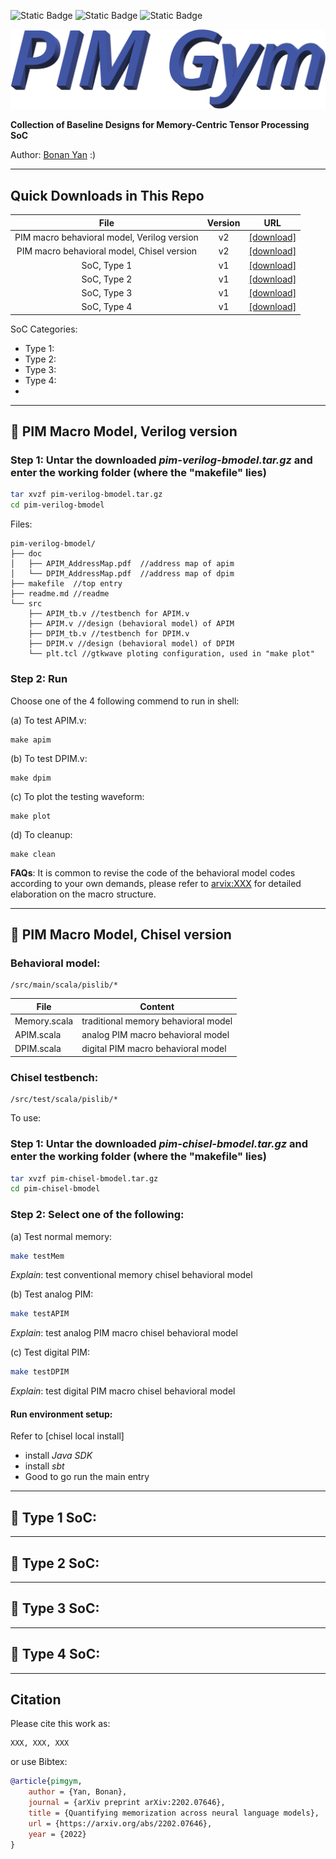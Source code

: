 
![Static Badge](https://img.shields.io/badge/MIT-License-blue)
![Static Badge](https://img.shields.io/badge/Github-Repo-blue)
![Static Badge](https://img.shields.io/badge/SoC-Design-blue)

![PIM Gym](/sphinx_doc/source/_static/images/logo.webp)

**Collection of Baseline Designs for Memory-Centric Tensor Processing SoC**

Author: [Bonan Yan](http://bonany.cc) :) 

-----

## Quick Downloads in This Repo

|                    File                     | Version | URL                                                                                        |
| :-----------------------------------------: | :-----: | ------------------------------------------------------------------------------------------ |
| PIM macro behavioral model, Verilog version |   v2    | [\[download\]](https://github.com/bonanyan/pim-gym/raw/main/src/pim-verilog-bmodel.tar.gz) |
| PIM macro behavioral model, Chisel version  |   v2    | [\[download\]](https://github.com/bonanyan/pim-gym/raw/main/src/pim-chisel-bmodel.tar.gz)  |
|                 SoC, Type 1                 |   v1    | [\[download\]](https://github.com/bonanyan/pim-gym/raw/main/src/pim-chisel-bmodel.tar.gz)  |
|                 SoC, Type 2                 |   v1    | [\[download\]](https://github.com/bonanyan/pim-gym/raw/main/src/pim-chisel-bmodel.tar.gz)  |
|                 SoC, Type 3                 |   v1    | [\[download\]](https://github.com/bonanyan/pim-gym/raw/main/src/pim-chisel-bmodel.tar.gz)  |
|                 SoC, Type 4                 |   v1    | [\[download\]](https://github.com/bonanyan/pim-gym/raw/main/src/pim-chisel-bmodel.tar.gz)  |

SoC Categories:
- Type 1: 
- Type 2: 
- Type 3:
- Type 4: 
- 
-----

## :checkered_flag: PIM Macro Model, Verilog version

### Step 1: Untar the downloaded _pim-verilog-bmodel.tar.gz_ and enter the working folder (where the "makefile" lies)

```bash
tar xvzf pim-verilog-bmodel.tar.gz
cd pim-verilog-bmodel
```

Files:

```
pim-verilog-bmodel/
├── doc
│   ├── APIM_AddressMap.pdf  //address map of apim
│   └── DPIM_AddressMap.pdf  //address map of dpim
├── makefile  //top entry
├── readme.md //readme
└── src
    ├── APIM_tb.v //testbench for APIM.v
    ├── APIM.v //design (behavioral model) of APIM
    ├── DPIM_tb.v //testbench for DPIM.v
    ├── DPIM.v //design (behavioral model) of DPIM
    └── plt.tcl //gtkwave ploting configuration, used in "make plot"

```

### Step 2: Run
Choose one of the 4 following commend to run in shell:

(a) To test APIM.v:
```
make apim
```

(b) To test DPIM.v:
```
make dpim
```

(c) To plot the testing waveform:
```
make plot
```

(d) To cleanup:
```
make clean
```

**FAQs**:
It is common to revise the code of the behavioral model codes according to your own demands, please refer to [arvix:XXX](XXX) for detailed elaboration on the macro structure.

-----

## :checkered_flag: PIM Macro Model, Chisel version

### Behavioral model:
```
/src/main/scala/pislib/*
```

| File          | Content                               |
| - | - | 
| Memory.scala  | traditional memory behavioral model   |
| APIM.scala    | analog PIM macro behavioral model     |  
| DPIM.scala    | digital PIM macro behavioral model    |

### Chisel testbench:
```
/src/test/scala/pislib/*
```
To use:
### Step 1: Untar the downloaded _pim-chisel-bmodel.tar.gz_ and enter the working folder (where the "makefile" lies)

```bash
tar xvzf pim-chisel-bmodel.tar.gz
cd pim-chisel-bmodel
```

### Step 2: Select one of the following:

(a) Test normal memory:
```bash
make testMem
```
*Explain*: test conventional memory chisel behavioral model

(b) Test analog PIM:
```bash
make testAPIM 
```
*Explain*: test analog PIM macro chisel behavioral model

(c) Test digital PIM:
```bash
make testDPIM 
```
*Explain*: test digital PIM macro chisel behavioral model

#### Run environment setup:
Refer to [chisel local install]
- install *Java SDK* 
- install *sbt*
- Good to go run the main entry

-----

## :checkered_flag: Type 1 SoC: 

-----

## :checkered_flag: Type 2 SoC: 

-----

## :checkered_flag: Type 3 SoC: 

-----

## :checkered_flag: Type 4 SoC: 


---

## Citation
Please cite this work as: 

```
XXX, XXX, XXX
```

or use Bibtex:
```bibtex
@article{pimgym,
    author = {Yan, Bonan},
    journal = {arXiv preprint arXiv:2202.07646},
    title = {Quantifying memorization across neural language models},
    url = {https://arxiv.org/abs/2202.07646},
    year = {2022}
}
```